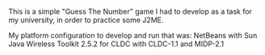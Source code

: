 This is a simple "Guess The Number" game I had to develop as a task for my
university, in order to practice some J2ME.

My platform configuration to develop and run that was: NetBeans with Sun Java Wireless Toolkit 2.5.2 for CLDC with CLDC-1.1 and MIDP-2.1

